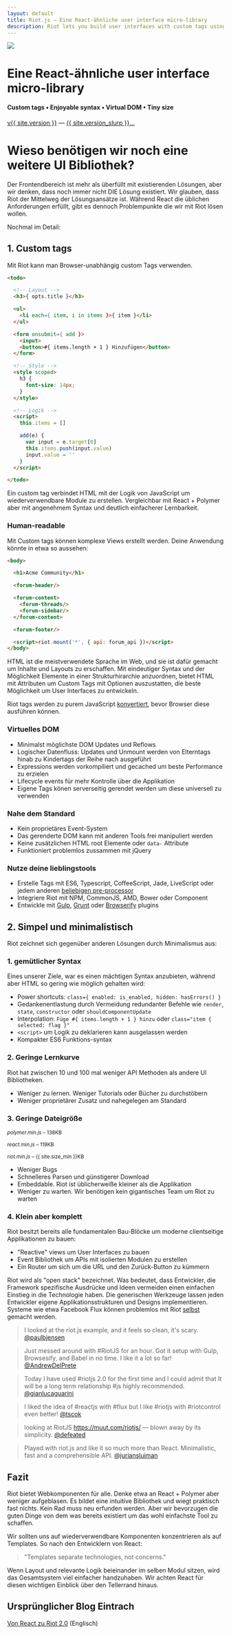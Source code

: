 ```yaml
---
layout: default
title: Riot.js — Eine React-ähnliche user interface micro-library
description: Riot lets you build user interfaces with custom tags using simple and enjoyable syntax. It uses a virtual DOM similar to React but faster. Riot is very tiny compared to industry standards. We think there is a clear need for another UI library.
---
```


<div id="hero">
  <img src="/img/logo/riot240x.png">
  <h1>Eine React-ähnliche user interface micro-library</h1>
  <h4>Custom tags • Enjoyable syntax • Virtual DOM • Tiny size</h4>

  <div id="version-slurp">
    <a href="/download/" class="tag blue">v{{ site.version }}</a> &mdash;
    <a href="/release-notes/">{{ site.version_slurp }}&hellip;</a>
  </div>

</div>


# Wieso benötigen wir noch eine weitere UI Bibliothek?

Der Frontendbereich ist mehr als überfüllt mit existierenden Lösungen, aber wir denken, dass noch immer nicht DIE Lösung existiert. Wir glauben, dass Riot der Mittelweg der Lösungsansätze ist. Während React die üblichen Anforderungen erfüllt, gibt es dennoch Problempunkte die wir mit Riot lösen wollen.

Nochmal im Detail:


## 1. Custom tags

Mit Riot kann man Browser-unabhängig custom Tags verwenden.

``` html
<todo>

  <!-- Layout -->
  <h3>{ opts.title }</h3>

  <ul>
    <li each={ item, i in items }>{ item }</li>
  </ul>

  <form onsubmit={ add }>
    <input>
    <button>#{ items.length + 1 } Hinzufügen</button>
  </form>

  <!-- Style -->
  <style scoped>
    h3 {
      font-size: 14px;
    }
  </style>

  <!-- Logik -->
  <script>
    this.items = []

    add(e) {
      var input = e.target[0]
      this.items.push(input.value)
      input.value = ''
    }
  </script>

</todo>
```

Ein custom tag verbindet HTML mit der Logik von JavaScript um wiederverwendbare Module zu erstellen. Vergleichbar mit React + Polymer aber mit angenehmem Syntax und deutlich einfacherer Lernbarkeit.


### Human-readable

Mit Custom tags können komplexe Views erstellt werden. Deine Anwendung könnte in etwa so aussehen:

``` html
<body>

  <h1>Acme Community</h1>

  <forum-header/>

  <forum-content>
    <forum-threads/>
    <forum-sidebar/>
  </forum-content>

  <forum-footer/>

  <script>riot.mount('*', { api: forum_api })</script>
</body>
```

HTML ist die meistverwendete Sprache im Web, und sie ist dafür gemacht um Inhalte und Layouts zu erschaffen. Mit eindeutiger Syntax und der Möglichkeit Elemente in einer Strukturhirarchie anzuordnen, bietet HTML mit Attributen um Custom Tags mit Optionen auszustatten, die beste Möglichkeit um User Interfaces zu entwickeln.

Riot tags werden zu purem JavaScript [konvertiert](/guide/compiler/), bevor Browser diese ausführen können.


### Virtuelles DOM
- Minimalst möglichste DOM Updates und Reflows
- Logischer Datenfluss: Updates und Unmount werden von Elterntags hinab zu Kindertags der Reihe nach ausgeführt
- Expressions werden vorkompiliert und gecached um beste Performance zu erzielen
- Lifecycle events für mehr Kontrolle über die Applikation
- Eigene Tags könen serverseitig gerendet werden um diese universell zu verwenden


### Nahe dem Standard
- Kein proprietäres Event-System
- Das gerenderte DOM kann mit anderen Tools frei manipuliert werden
- Keine zusätzlichen HTML root Elemente oder `data-` Attribute
- Funktioniert problemlos zussammen mit jQuery


### Nutze deine lieblingstools
- Erstelle Tags mit ES6, Typescript, CoffeeScript, Jade, LiveScript oder jedem anderen [beliebigen pre-processor](/guide/compiler/#pre-processors)
- Integriere Riot mit NPM, CommonJS, AMD, Bower oder Component
- Entwickle mit [Gulp](https://github.com/e-jigsaw/gulp-riot), [Grunt](https://github.com/ariesjia/grunt-riot) oder [Browserify](https://github.com/jhthorsen/riotify) plugins



## 2. Simpel und minimalistisch

Riot zeichnet sich gegenüber anderen Lösungen durch Minimalismus aus:


### 1. gemütlicher Syntax

Eines unserer Ziele, war es einen mächtigen Syntax anzubieten, während aber HTML so gering wie möglich gehalten wird: 

- Power shortcuts: `class={ enabled: is_enabled, hidden: hasErrors() }`
- Gedankenentlastung durch Vermeidung redundanter Befehle wie `render`, `state`, `constructor` oder `shouldComponentUpdate`
- Interpolation: `Füge #{ items.length + 1 } hinzu` oder `class="item { selected: flag }"`
- `<script>` um Logik zu deklarieren kann ausgelassen werden
- Kompakter ES6 Funktions-syntax


### 2. Geringe Lernkurve

Riot hat zwischen 10 und 100 mal weniger API Methoden als andere UI Bibliotheken.

- Weniger zu lernen. Weniger Tutorials oder Bücher zu durchstöbern
- Weniger proprietärer Zusatz und nahegelegen am Standard


### 3. Geringe Dateigröße

<small><em>polymer.min.js</em> – 138KB</small>
<span class="bar red"></span>

<small><em>react.min.js</em> – 119KB</small>
<span class="bar red" style="width: {{ 138 / 119 * 100 }}"></span>

<small><em>riot.min.js</em> – {{ site.size_min }}KB</small>
<span class="bar blue" style="width: {{ site.size_min / 121 * 100 }}%"></span>

- Weniger Bugs
- Schnelleres Parsen und günstigerer Download
- Embeddable. Riot ist üblicherweiße kleiner als die Applikation
- Weniger zu warten. Wir benötigen kein gigantisches Team um Riot zu warten



### 4. Klein aber komplett

Riot besitzt bereits alle fundamentalen Bau-Blöcke um moderne clientseitige Applikationen zu bauen:

- "Reactive" views um User Interfaces zu bauen
- Event Bibliothek um APIs mit isolierten Modulen zu erstellen
- Ein Router um sich um die URL und den Zurück-Button zu kümmern

Riot wird als "open stack" bezeichnet. Was bedeutet, dass Entwickler, die Framework spezifische Ausdrücke und Ideen vermeiden einen einfachen Einstieg in die Technologie haben. Die generischen Werkzeuge lassen jeden Entwickler eigene Applikationsstrukturen und Designs implementieren. Systeme wie etwa Facebook Flux können problemlos mit Riot [selbst](https://github.com/jimsparkman/RiotControl) gemacht werden.


> I looked at the riot.js example, and it feels so clean, it's scary. [@paulbjensen](https://twitter.com/paulbjensen/status/558378720403419137)

> Just messed around with #RiotJS for an hour. Got it setup with Gulp, Browsesify, and Babel in no time. I like it a lot so far! [@AndrewDelPrete](https://twitter.com/AndrewDelPrete/status/630976295011127296)

> Today I have used #riotjs 2.0 for the first time and I could admit that It will be a long term relationship #js highly recommended. [@gianlucaguarini](https://twitter.com/gianlucaguarini/status/559756081862574080)

> I liked the idea of #reactjs with #flux but I like #riotjs with #riotcontrol even better!
[@tscok](https://twitter.com/tscok/status/580509124598829056)

> looking at RiotJS https://muut.com/riotjs/ — blown away by its simplicity. [@defeated](https://twitter.com/defeated/status/559215403541757952)

> Played with riot.js and like it so much more than React. Minimalistic, fast and a comprehensible API. [@juriansluiman](https://twitter.com/juriansluiman/status/560399379035865088)


## Fazit

Riot bietet Webkomponenten für alle. Denke etwa an React + Polymer aber weniger aufgeblasen. Es bildet eine intuitive Bibliothek und wiegt praktisch fast nichts. Kein Rad muss neu erfunden werden. Aber wir bevorzugen die guten Dinge von dem was bereits existiert um das wohl  einfachste Tool zu schaffen.

Wir sollten uns auf wiederverwendbare Komponenten konzentrieren als auf Templates. So nach den Entwicklern von React:

> "Templates separate technologies, not concerns."

Wenn Layout und relevante Logik beieinander im selben Modul sitzen, wird das Gesamtsystem viel einfacher handzuhaben. Wir achten React für diesen wichtigen Einblick über den Tellerrand hinaus.


## Ursprünglicher Blog Eintrach

[Von React zu Riot 2.0](https://muut.com/blog/technology/riot-2.0/) (Englisch)


